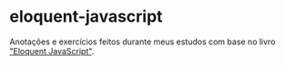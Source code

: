 # eloquent-javascript

Anotações e exercícios feitos durante meus estudos com base no livro ["Eloquent JavaScript"](http://www.eloquentjavascript.com.br "Eloquent JavaScript traduzido para o português do Brasil").